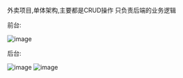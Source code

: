 外卖项目,单体架构,主要都是CRUD操作
只负责后端的业务逻辑

前台:

![image](https://user-images.githubusercontent.com/83818893/198809349-f21287af-8d90-4ac0-824c-e9aae0cc2458.png)

后台:

![image](https://user-images.githubusercontent.com/83818893/198809601-df289240-40ea-4c1f-a48a-1e46be64f945.png)
![image](https://user-images.githubusercontent.com/83818893/198809670-981c4b8c-60c5-46c0-9c45-95f82f159343.png)
